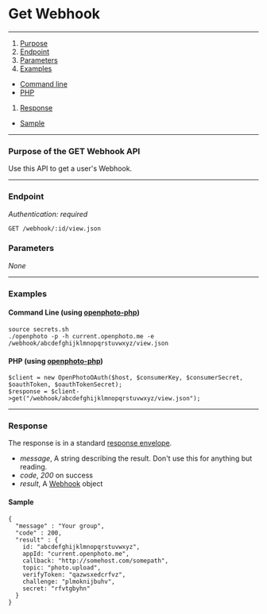 Get Webhook
=======================


----------------------------------------

1. [Purpose][purpose]
1. [Endpoint][endpoint]
1. [Parameters][parameters]
1. [Examples][examples]
  * [Command line][example-cli]
  * [PHP][example-php]
1. [Response][response]
  * [Sample][sample]

----------------------------------------

<a name="purpose"></a>
### Purpose of the GET Webhook API

Use this API to get a user's Webhook.

----------------------------------------

<a name="endpoint"></a>
### Endpoint

_Authentication: required_

    GET /webhook/:id/view.json

<a name="parameters"></a>
### Parameters

_None_

----------------------------------------

<a name="examples"></a>
### Examples

<a name="example-cli"></a>
#### Command Line (using [openphoto-php][openphoto-php])

    source secrets.sh
    ./openphoto -p -h current.openphoto.me -e /webhook/abcdefghijklmnopqrstuvwxyz/view.json

<a name="example-php"></a>
#### PHP (using [openphoto-php][openphoto-php])

    $client = new OpenPhotoOAuth($host, $consumerKey, $consumerSecret, $oauthToken, $oauthTokenSecret);
    $response = $client->get("/webhook/abcdefghijklmnopqrstuvwxyz/view.json");

----------------------------------------

<a name="response"></a>
### Response

The response is in a standard [response envelope](http://theopenphotoproject.org/documentation/api/Envelope).

* _message_, A string describing the result. Don't use this for anything but reading.
* _code_, _200_ on success
* _result_, A [Webhook][Webhook] object

<a name="sample"></a>
#### Sample

    {
      "message" : "Your group",
      "code" : 200,
      "result" : {
        id: "abcdefghijklmnopqrstuvwxyz",
        appId: "current.openphoto.me",
        callback: "http://somehost.com/somepath",
        topic: "photo.upload",
        verifyToken: "qazwsxedcrfvz",
        challenge: "plmoknijbuhv",
        secret: "rfvtgbyhn"
      }
    }


[Webhook]: http://theopenphotoproject.org/documentation/schemas/Webhook
[purpose]: #purpose
[endpoint]: #endpoint
[parameters]: #parameters
[examples]: #examples
[example-cli]: #example-cli
[example-php]: #example-php
[response]: #response
[sample]: #sample
[openphoto-php]: https://github.com/photo/openphoto-php
